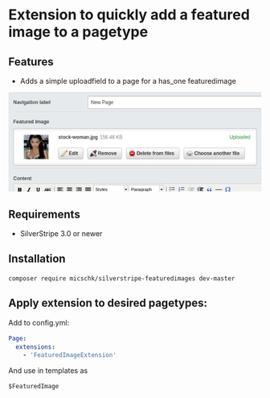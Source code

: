 Extension to quickly add a featured image to a pagetype
=======================================================

## Features

* Adds a simple uploadfield to a page for a has_one featuredimage

![](images/screenshots/featuredimg.png)

## Requirements

* SilverStripe 3.0 or newer


## Installation

```
composer require micschk/silverstripe-featuredimages dev-master
```

## Apply extension to desired pagetypes:

Add to config.yml:

```yaml
Page:
  extensions:
    - 'FeaturedImageExtension'
```

And use in templates as 
```
$FeaturedImage
```
